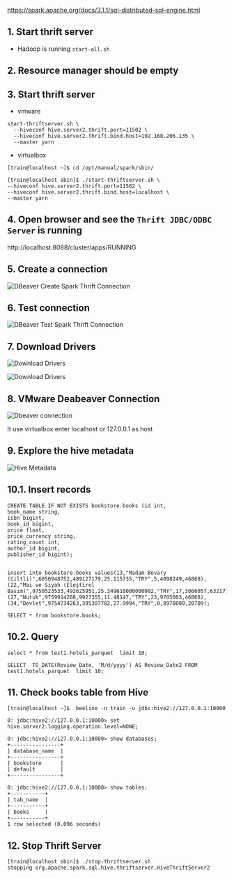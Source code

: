https://spark.apache.org/docs/3.1.1/sql-distributed-sql-engine.html

## 1. Start thrift server
- Hadoop is running
` start-all.sh `

## 2. Resource manager should be empty

## 3. Start thrift server
- vmware
```
start-thriftserver.sh \
  --hiveconf hive.server2.thrift.port=11502 \
  --hiveconf hive.server2.thrift.bind.host=192.168.206.135 \
  --master yarn
```

- virtualbox
```
[train@localhost ~]$ cd /opt/manual/spark/sbin/

[train@localhost sbin]$ ./start-thriftserver.sh \
--hiveconf hive.server2.thrift.port=11502 \
--hiveconf hive.server2.thrift.bind.host=localhost \
--master yarn
```

##  4. Open browser and see the `Thrift JDBC/ODBC Server` is running  

http://localhost:8088/cluster/apps/RUNNING

## 5. Create a connection 
![DBeaver Create Spark Thrift Connection](images/spark_thrift_server_create_connection.png)


## 6. Test connection 
![DBeaver Test Spark Thrift Connection](images/spark_thrift_test_connection.png)


## 7. Download Drivers
![Download Drivers](images/spark_thrift_download_drivers.png)



![Download Drivers](images/spark_thrift_connection_test_successful.png)


##  8. VMware Deabeaver Connection
![Dbeaver connection](images/spark_thrift_server_connection.png)

It use virtualbox enter localhost or 127.0.0.1 as host


##  9. Explore the hive metadata  

![Hive Metadata](images/spark_thrift_server_explore_hive_metadata.png)

##  10.1. Insert records
```
CREATE TABLE IF NOT EXISTS bookstore.books (id int,
book_name string,
isbn bigint,
book_id bigint,
price float,
price_currency string,
rating_count int,
author_id bigint,
publisher_id bigint);


insert into bookstore.books values(13,"Madam Bovary (Ciltli)",6050948752,489127179,25.115735,"TRY",5,4098249,46868),
(22,"Mai ve Siyah (Eleştirel Basım)",9750523533,492625951,25.349610000000002,"TRY",17,3066057,63217),
(27,"Nutuk",9759914288,9927355,11.48147,"TRY",23,9705003,46868),
(34,"Devlet",9754734263,395307782,27.9994,"TRY",0,8978000,20709);

SELECT * from bookstore.books;
```

## 10.2. Query
```
select * from test1.hotels_parquet  limit 10;

SELECT  TO_DATE(Review_Date, 'M/d/yyyy') AS Review_Date2 FROM test1.hotels_parquet  limit 10;
```

## 11. Check books table from Hive
```
[train@localhost ~]$  beeline -n train -u jdbc:hive2://127.0.0.1:10000

0: jdbc:hive2://127.0.0.1:10000> set hive.server2.logging.operation.level=NONE;

0: jdbc:hive2://127.0.0.1:10000> show databases;
+----------------+
| database_name  |
+----------------+
| bookstore      |
| default        |
+----------------+

0: jdbc:hive2://127.0.0.1:10000> show tables;
+-----------+
| tab_name  |
+-----------+
| books     |
+-----------+
1 row selected (0.096 seconds)

```
## 12. Stop Thrift Server
```
[train@localhost sbin]$ ./stop-thriftserver.sh 
stopping org.apache.spark.sql.hive.thriftserver.HiveThriftServer2
```